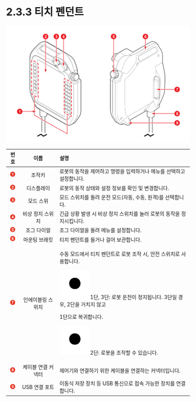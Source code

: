 # 2.3.3 티치 펜던트

![&#xADF8;&#xB9BC; 12 &#xD2F0;&#xCE58; &#xD39C;&#xB358;&#xD2B8; &#xC55E;&#xBA74;\(&#xC88C;\) / &#xB4B7;&#xBA74;\(&#xC6B0;\)](../../.gitbook/assets/tp_part_name.png)

<table>
  <thead>
    <tr>
      <th style="text-align:center"><b>&#xBC88;&#xD638;</b>
      </th>
      <th style="text-align:center"><b>&#xC774;&#xB984;</b>
      </th>
      <th style="text-align:left"><b>                                                        &#xC124;&#xBA85;</b>
      </th>
    </tr>
  </thead>
  <tbody>
    <tr>
      <td style="text-align:center">
        <img src="../../.gitbook/assets/1.png" alt/>
      </td>
      <td style="text-align:center">&#xC870;&#xC791;&#xD0A4;</td>
      <td style="text-align:left">&#xB85C;&#xBD07;&#xC758; &#xB3D9;&#xC791;&#xC744; &#xC81C;&#xC5B4;&#xD558;&#xACE0;
        &#xBA85;&#xB839;&#xC744; &#xC785;&#xB825;&#xD558;&#xAC70;&#xB098; &#xBA54;&#xB274;&#xB97C;
        &#xC120;&#xD0DD;&#xD558;&#xACE0; &#xC124;&#xC815;&#xD569;&#xB2C8;&#xB2E4;.</td>
    </tr>
    <tr>
      <td style="text-align:center">
        <img src="../../.gitbook/assets/2.png" alt/>
      </td>
      <td style="text-align:center">&#xB514;&#xC2A4;&#xD50C;&#xB808;&#xC774;</td>
      <td style="text-align:left">&#xB85C;&#xBD07;&#xC758; &#xB3D9;&#xC791; &#xC0C1;&#xD0DC;&#xC640; &#xC124;&#xC815;
        &#xC815;&#xBCF4;&#xB97C; &#xD655;&#xC778; &#xBC0F; &#xBCC0;&#xACBD;&#xD569;&#xB2C8;&#xB2E4;.</td>
    </tr>
    <tr>
      <td style="text-align:center">
        <img src="../../.gitbook/assets/3.png" alt/>
      </td>
      <td style="text-align:center">&#xBAA8;&#xB4DC; &#xC2A4;&#xC704;</td>
      <td style="text-align:left">&#xBAA8;&#xB4DC; &#xC2A4;&#xC704;&#xCE58;&#xB97C; &#xB3CC;&#xB824; &#xC6B4;&#xC804;
        &#xBAA8;&#xB4DC;(&#xC790;&#xB3D9;, &#xC218;&#xB3D9;, &#xC6D0;&#xACA9;)&#xB97C;
        &#xC120;&#xD0DD;&#xD569;&#xB2C8;&#xB2E4;.</td>
    </tr>
    <tr>
      <td style="text-align:center">
        <img src="../../.gitbook/assets/4.png" alt/>
      </td>
      <td style="text-align:center">&#xBE44;&#xC0C1; &#xC815;&#xC9C0; &#xC2A4;&#xC704;&#xCE58;</td>
      <td style="text-align:left">&#xAE34;&#xAE09; &#xC0C1;&#xD669; &#xBC1C;&#xC0DD; &#xC2DC; &#xBE44;&#xC0C1;
        &#xC815;&#xC9C0; &#xC2A4;&#xC704;&#xCE58;&#xB97C; &#xB20C;&#xB7EC; &#xB85C;&#xBD07;&#xC758;
        &#xB3D9;&#xC791;&#xC744; &#xC815;&#xC9C0;&#xC2DC;&#xD0B5;&#xB2C8;&#xB2E4;.</td>
    </tr>
    <tr>
      <td style="text-align:center">
        <img src="../../.gitbook/assets/5.png" alt/>
      </td>
      <td style="text-align:center">&#xC870;&#xADF8; &#xB2E4;&#xC774;&#xC5BC;</td>
      <td style="text-align:left">&#xC870;&#xADF8; &#xB2E4;&#xC774;&#xC5BC;&#xC744; &#xB3CC;&#xB824; &#xBA54;&#xB274;&#xB97C;
        &#xC124;&#xC815;&#xD569;&#xB2C8;&#xB2E4;.</td>
    </tr>
    <tr>
      <td style="text-align:center">
        <img src="../../.gitbook/assets/6.png" alt/>
      </td>
      <td style="text-align:center">&#xB9C8;&#xC6B4;&#xD305; &#xBE0C;&#xB798;&#xD0B7;</td>
      <td style="text-align:left">&#xD2F0;&#xCE58; &#xD39C;&#xB358;&#xD2B8;&#xB97C; &#xB4E4;&#xAC70;&#xB098;
        &#xAC78;&#xC5B4; &#xBCF4;&#xAD00;&#xD569;&#xB2C8;&#xB2E4;.</td>
    </tr>
    <tr>
      <td style="text-align:center">
        <img src="../../.gitbook/assets/7.png" alt/>
      </td>
      <td style="text-align:center">&#xC778;&#xC5D0;&#xC774;&#xBE14;&#xB9C1; &#xC2A4;&#xC704;&#xCE58;</td>
      <td
      style="text-align:left">
        <p>&#xC218;&#xB3D9; &#xBAA8;&#xB4DC;&#xC5D0;&#xC11C; &#xD2F0;&#xCE58; &#xD39C;&#xB358;&#xD2B8;&#xB85C;
          &#xB85C;&#xBD07; &#xC870;&#xC791; &#xC2DC;, &#xC548;&#xC804; &#xC2A4;&#xC704;&#xCE58;&#xB85C;
          &#xC0AC;&#xC6A9;&#xD569;&#xB2C8;&#xB2E4;.
          <br />
        </p>
        <p>
          <img src="../../.gitbook/assets/dot.png" alt/>1&#xB2E8;, 3&#xB2E8;: &#xB85C;&#xBD07; &#xC6B4;&#xC804;&#xC774; &#xC815;&#xC9C0;&#xB429;&#xB2C8;&#xB2E4;.
          3&#xB2E8;&#xC77C; &#xACBD;&#xC6B0;, 2&#xB2E8;&#xC744; &#xAC70;&#xCE58;&#xC9C0;
          &#xC54A;&#xACE0;</p>
        <p>1&#xB2E8;&#xC73C;&#xB85C; &#xBCF5;&#xADC0;&#xD569;&#xB2C8;&#xB2E4;.
          <br
          />
        </p>
        <p>
          <img src="../../.gitbook/assets/dot.png" alt/>2&#xB2E8;: &#xB85C;&#xBD07;&#xC744; &#xC870;&#xC791;&#xD560; &#xC218;
          &#xC788;&#xC2B5;&#xB2C8;&#xB2E4;.
          <br />
        </p>
        </td>
    </tr>
    <tr>
      <td style="text-align:center">
        <img src="../../.gitbook/assets/8.png" alt/>
      </td>
      <td style="text-align:center">&#xCF00;&#xC774;&#xBE14; &#xC5F0;&#xACB0; &#xCEE4;&#xB125;&#xD130;</td>
      <td
      style="text-align:left">&#xC81C;&#xC5B4;&#xAE30;&#xC640; &#xC5F0;&#xACB0;&#xD558;&#xAE30; &#xC704;&#xD55C;
        &#xCF00;&#xC774;&#xBE14;&#xC744; &#xC5F0;&#xACB0;&#xD558;&#xB294; &#xCEE4;&#xB125;&#xD130;&#xC785;&#xB2C8;&#xB2E4;.</td>
    </tr>
    <tr>
      <td style="text-align:center">
        <img src="../../.gitbook/assets/9.png" alt/>
      </td>
      <td style="text-align:center">USB &#xC5F0;&#xACB0; &#xD3EC;&#xD2B8;</td>
      <td style="text-align:left">&#xC774;&#xB3D9;&#xC2DD; &#xC800;&#xC7A5; &#xC7A5;&#xCE58; &#xB4F1; USB
        &#xD1B5;&#xC2E0;&#xC73C;&#xB85C; &#xC811;&#xC18D; &#xAC00;&#xB2A5;&#xD55C;
        &#xC7A5;&#xCE58;&#xB97C; &#xC5F0;&#xACB0;&#xD569;&#xB2C8;&#xB2E4;.</td>
    </tr>
  </tbody>
</table>

